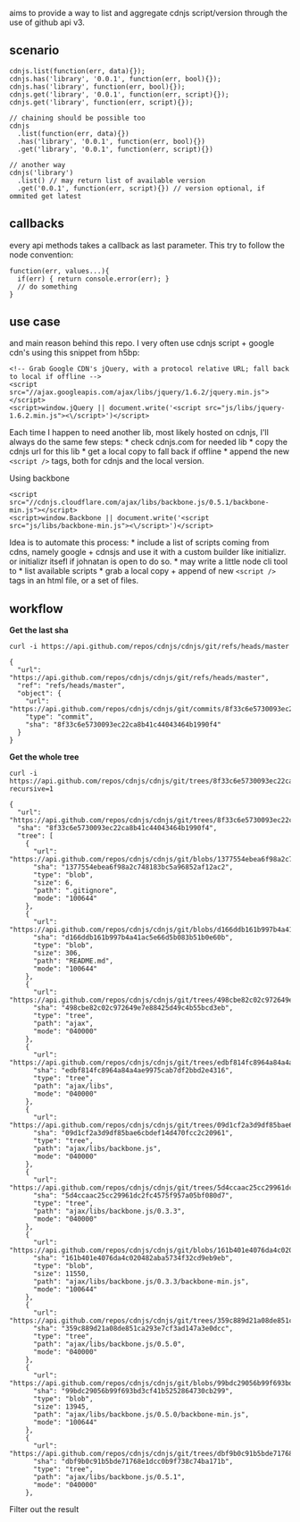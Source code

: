 
aims to provide a way to list and aggregate cdnjs script/version through the use of github api v3.

## scenario

    cdnjs.list(function(err, data){});
    cdnjs.has('library', '0.0.1', function(err, bool){});
    cdnjs.has('library', function(err, bool){});
    cdnjs.get('library', '0.0.1', function(err, script){});
    cdnjs.get('library', function(err, script){});
    
    // chaining should be possible too
    cdnjs
      .list(function(err, data){})
      .has('library', '0.0.1', function(err, bool){})
      .get('library', '0.0.1', function(err, script){})
    
    // another way
    cdnjs('library')
      .list() // may return list of available version
      .get('0.0.1', function(err, script){}) // version optional, if ommited get latest
      
    
## callbacks

every api methods takes a callback as last parameter. This try to follow the node convention:

    function(err, values...){
      if(err) { return console.error(err); }
      // do something
    }
    
    
## use case

and main reason behind this repo. I very often use cdnjs script + google cdn's using this snippet from h5bp:

    <!-- Grab Google CDN's jQuery, with a protocol relative URL; fall back to local if offline -->
    <script src="//ajax.googleapis.com/ajax/libs/jquery/1.6.2/jquery.min.js"></script>
    <script>window.jQuery || document.write('<script src="js/libs/jquery-1.6.2.min.js"><\/script>')</script>
    
Each time I happen to need another lib, most likely hosted on cdnjs, I'll always do the same few steps:
    * check cdnjs.com for needed lib
    * copy the cdnjs url for this lib
    * get a local copy to fall back if offline
    * append the new `<script />` tags, both for cdnjs and the local version.

Using backbone
 
    <script src="//cdnjs.cloudflare.com/ajax/libs/backbone.js/0.5.1/backbone-min.js"></script>
    <script>window.Backbone || document.write('<script src="js/libs/backbone-min.js"><\/script>')</script>

Idea is to automate this process:
    * include a list of scripts coming from cdns, namely google + cdnsjs and use it with a custom builder like initializr. or initializr itsefl if johnatan is open to do so.
    * may write a little node cli tool to
      * list available scripts
      * grab a local copy + append of new `<script />` tags in an html file, or a set of files.
      

## workflow

**Get the last sha**

    curl -i https://api.github.com/repos/cdnjs/cdnjs/git/refs/heads/master

    {
      "url": "https://api.github.com/repos/cdnjs/cdnjs/git/refs/heads/master",
      "ref": "refs/heads/master",
      "object": {
        "url": "https://api.github.com/repos/cdnjs/cdnjs/git/commits/8f33c6e5730093ec22ca8b41c44043464b1990f4",
        "type": "commit",
        "sha": "8f33c6e5730093ec22ca8b41c44043464b1990f4"
      }
    }
    
**Get the whole tree**

    curl -i https://api.github.com/repos/cdnjs/cdnjs/git/trees/8f33c6e5730093ec22ca8b41c44043464b1990f4?recursive=1
    
    {
      "url": "https://api.github.com/repos/cdnjs/cdnjs/git/trees/8f33c6e5730093ec22ca8b41c44043464b1990f4",
      "sha": "8f33c6e5730093ec22ca8b41c44043464b1990f4",
      "tree": [
        {
          "url": "https://api.github.com/repos/cdnjs/cdnjs/git/blobs/1377554ebea6f98a2c748183bc5a96852af12ac2",
          "sha": "1377554ebea6f98a2c748183bc5a96852af12ac2",
          "type": "blob",
          "size": 6,
          "path": ".gitignore",
          "mode": "100644"
        },
        {
          "url": "https://api.github.com/repos/cdnjs/cdnjs/git/blobs/d166ddb161b997b4a41ac5e66d5b083b51b0e60b",
          "sha": "d166ddb161b997b4a41ac5e66d5b083b51b0e60b",
          "type": "blob",
          "size": 306,
          "path": "README.md",
          "mode": "100644"
        },
        {
          "url": "https://api.github.com/repos/cdnjs/cdnjs/git/trees/498cbe82c02c972649e7e88425d49c4b55bcd3eb",
          "sha": "498cbe82c02c972649e7e88425d49c4b55bcd3eb",
          "type": "tree",
          "path": "ajax",
          "mode": "040000"
        },
        {
          "url": "https://api.github.com/repos/cdnjs/cdnjs/git/trees/edbf814fc8964a84a4ae9975cab7df2bbd2e4316",
          "sha": "edbf814fc8964a84a4ae9975cab7df2bbd2e4316",
          "type": "tree",
          "path": "ajax/libs",
          "mode": "040000"
        },
        {
          "url": "https://api.github.com/repos/cdnjs/cdnjs/git/trees/09d1cf2a3d9df85bae6cbdef14d470fcc2c20961",
          "sha": "09d1cf2a3d9df85bae6cbdef14d470fcc2c20961",
          "type": "tree",
          "path": "ajax/libs/backbone.js",
          "mode": "040000"
        },
        {
          "url": "https://api.github.com/repos/cdnjs/cdnjs/git/trees/5d4ccaac25cc29961dc2fc4575f957a05bf080d7",
          "sha": "5d4ccaac25cc29961dc2fc4575f957a05bf080d7",
          "type": "tree",
          "path": "ajax/libs/backbone.js/0.3.3",
          "mode": "040000"
        },
        {
          "url": "https://api.github.com/repos/cdnjs/cdnjs/git/blobs/161b401e4076da4c020482aba5734f32cd9eb9eb",
          "sha": "161b401e4076da4c020482aba5734f32cd9eb9eb",
          "type": "blob",
          "size": 11550,
          "path": "ajax/libs/backbone.js/0.3.3/backbone-min.js",
          "mode": "100644"
        },
        {
          "url": "https://api.github.com/repos/cdnjs/cdnjs/git/trees/359c889d21a08de851ca293e7cf3ad147a3e0dcc",
          "sha": "359c889d21a08de851ca293e7cf3ad147a3e0dcc",
          "type": "tree",
          "path": "ajax/libs/backbone.js/0.5.0",
          "mode": "040000"
        },
        {
          "url": "https://api.github.com/repos/cdnjs/cdnjs/git/blobs/99bdc29056b99f693bd3cf41b5252864730cb299",
          "sha": "99bdc29056b99f693bd3cf41b5252864730cb299",
          "type": "blob",
          "size": 13945,
          "path": "ajax/libs/backbone.js/0.5.0/backbone-min.js",
          "mode": "100644"
        },
        {
          "url": "https://api.github.com/repos/cdnjs/cdnjs/git/trees/dbf9b0c91b5bde71768e1dcc0b9f738c74ba171b",
          "sha": "dbf9b0c91b5bde71768e1dcc0b9f738c74ba171b",
          "type": "tree",
          "path": "ajax/libs/backbone.js/0.5.1",
          "mode": "040000"
        },

Filter out the result